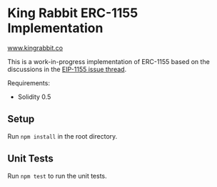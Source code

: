 # King Rabbit ERC-1155 Implementation
www.kingrabbit.co

This is a work-in-progress implementation of ERC-1155 based on the discussions in the [EIP-1155 issue thread](https://github.com/ethereum/EIPs/issues/1155).

Requirements:
* Solidity 0.5

## Setup
Run `npm install` in the root directory.

## Unit Tests
Run `npm test` to run the unit tests.
